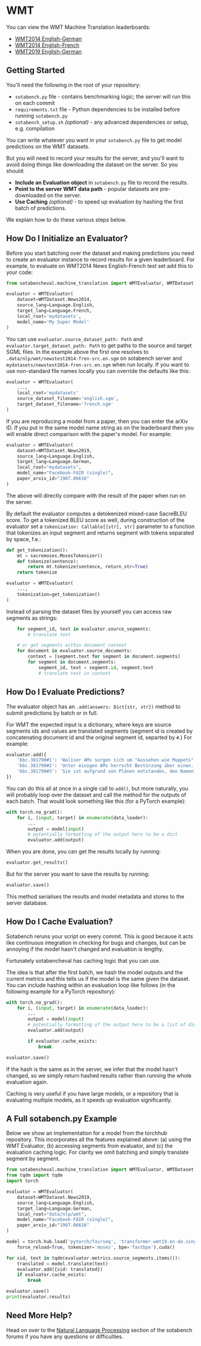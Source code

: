 # WMT

You can view the WMT Machine Translation leaderboards:

- [WMT2014 English-German](https://sotabench.com/benchmarks/machine-translation-on-wmt2014-english-german)
- [WMT2014 English-French](https://sotabench.com/benchmarks/machine-translation-on-wmt2014-english-french)
- [WMT2019 English-German](https://sotabench.com/benchmarks/machine-translation-on-wmt2019-english-german)

## Getting Started

You'll need the following in the root of your repository:

- `sotabench.py` file - contains benchmarking logic; the server will run this on each commit
- `requirements.txt` file - Python dependencies to be installed before running `sotabench.py`
- `sotabench_setup.sh` *(optional)* - any advanced dependencies or setup, e.g. compilation

You can write whatever you want in your `sotabench.py` file to get model predictions on the WMT datasets.

But you will need to record your results for the server, and you'll want to avoid doing things like
downloading the dataset on the server. So you should:

- **Include an Evaluation object** in `sotabench.py` file to record the results.
- **Point to the server WMT data path** - popular datasets are pre-downloaded on the server.
- **Use Caching** *(optional)* - to speed up evaluation by hashing the first batch of predictions.

We explain how to do these various steps below.

## How Do I Initialize an Evaluator?

Before you start batching over the dataset and making predictions you need
to create an evaluator instance to record results for a given leaderboard.
For example, to evaluate on WMT2014 News English-French test set add this
to your code:

``` python
from sotabencheval.machine_translation import WMTEvaluator, WMTDataset, Language

evaluator = WMTEvaluator(
    dataset=WMTDataset.News2014,
    source_lang=Language.English,
    target_lang=Language.French,
    local_root='mydatasets',
    model_name='My Super Model'
)
```

You can use `evaluator.source_dataset_path: Path` and `evaluator.target_dataset_path: Path`
to get paths to the source and target SGML files.
In the example above the first one resolves to `.data/nlp/wmt/newstest2014-fren-src.en.sgm` on
sotabench server and `mydatasets/newstest2014-fren-src.en.sgm` when run locally.
If you want to use non-standard file names locally you can override the defaults like this:

``` python
evaluator = WMTEvaluator(
    ...,
    local_root='mydatasets'
    source_dataset_filename='english.sgm',
    target_dataset_filename='french.sgm'
)
```

If you are reproducing a model from a paper, then you can enter the arXiv ID. If you
put in the same model name string as on the leaderboard
then you will enable direct comparison with the paper's model. For example:

``` python
evaluator = WMTEvaluator(
    dataset=WMTDataset.News2019,
    source_lang=Language.English,
    target_lang=Language.German,
    local_root="mydatasets",
    model_name="Facebook-FAIR (single)",
    paper_arxiv_id="1907.06616"
)
```

The above will directly compare with the result of the paper when run on the server.

By default the evaluator computes a detokenized mixed-case SacreBLEU score.
To get a tokenized BLEU score as well, during construction of the evaluator set
a `tokenization: Callable[[str], str]` parameter to a function that tokenizes
an input segment and returns segment with tokens separated by space, f.e.:

``` python
def get_tokenization():
    mt = sacremoses.MosesTokenizer()
    def tokenize(sentence):
        return mt.tokenize(sentence, return_str=True)
    return tokenize

evaluator = WMTEvaluator(
    ...,
    tokenization=get_tokenization()
)
```

Instead of parsing the dataset files by yourself you can access raw segments as strings:

``` python
    for segment_id, text in evaluator.source_segments:
        # translate text

    # or get segments within document context
    for document in evaluator.source_documents:
        context = [segment.text for segment in document.segments]
        for segment in document.segments:
            segment_id, text = segment.id, segment.text
            # translate text in context
```

## How Do I Evaluate Predictions?

The evaluator object has an `.add(answers: Dict[str, str])` method to submit predictions by batch or in full.

For WMT the expected input is a dictionary, where keys are source segments
ids and values are translated segments
(segment id is created by concatenating document id and the original segment id,
separted by `#`.) For example:

``` python
evaluator.add({
    'bbc.381790#1': 'Waliser AMs sorgen sich um "Aussehen wie Muppets"',
    'bbc.381790#2': 'Unter einigen AMs herrscht Bestürzung über einen...',
    'bbc.381790#3': 'Sie ist aufgrund von Plänen entstanden, den Namen...'
})
```

You can do this all at once in a single call to `add()`, but more naturally, you will
probably loop over the dataset and call the method for the outputs of each batch.
That would look something like this (for a PyTorch example):

``` python
with torch.no_grad():
    for i, (input, target) in enumerate(data_loader):
        ...
        output = model(input)
        # potentially formatting of the output here to be a dict
        evaluator.add(output)
```

When you are done, you can get the results locally by running:

``` python
evaluator.get_results()
```

But for the server you want to save the results by running:

``` python
evaluator.save()
```

This method serialises the results and model metadata and stores to the server database.

## How Do I Cache Evaluation?

Sotabench reruns your script on every commit. This is good because it acts like
continuous integration in checking for bugs and changes, but can be annoying
if the model hasn't changed and evaluation is lengthy.

Fortunately sotabencheval has caching logic that you can use.

The idea is that after the first batch, we hash the model outputs and the
current metrics and this tells us if the model is the same given the dataset.
You can include hashing within an evaluation loop like follows (in the following
example for a PyTorch repository):

``` python
with torch.no_grad():
    for i, (input, target) in enumerate(data_loader):
        ...
        output = model(input)
        # potentially formatting of the output here to be a list of dicts
        evaluator.add(output)

        if evaluator.cache_exists:
            break

evaluator.save()
```

If the hash is the same as in the server, we infer that the model hasn't changed, so
we simply return hashed results rather than running the whole evaluation again.

Caching is very useful if you have large models, or a repository that is evaluating
multiple models, as it speeds up evaluation significantly.

## A Full sotabench.py Example

Below we show an implementation for a model from the torchhub repository. This
incorporates all the features explained above: (a) using the WMT Evaluator,
(b) accessing segments from evaluator, and (c) the evaluation caching logic.
For clarity we omit batching and simply translate segment by segment.

``` python
from sotabencheval.machine_translation import WMTEvaluator, WMTDataset, Language
from tqdm import tqdm
import torch

evaluator = WMTEvaluator(
    dataset=WMTDataset.News2019,
    source_lang=Language.English,
    target_lang=Language.German,
    local_root="data/nlp/wmt",
    model_name="Facebook-FAIR (single)",
    paper_arxiv_id="1907.06616"
)

model = torch.hub.load('pytorch/fairseq', 'transformer.wmt19.en-de.single_model',
    force_reload=True, tokenizer='moses', bpe='fastbpe').cuda()

for sid, text in tqdm(evaluator.metrics.source_segments.items()):
    translated = model.translate(text)
    evaluator.add({sid: translated})
    if evaluator.cache_exists:
        break

evaluator.save()
print(evaluator.results)

```

## Need More Help?

Head on over to the [Natural Language Processing](https://forum.sotabench.com/c/natural-language-processing) section of the sotabench
forums if you have any questions or difficulties.
